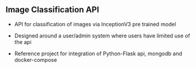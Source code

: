 ## Image Classification API

* API for classification of images via InceptionV3 pre trained model

* Designed around a user/admin system where users have limited use of the api

* Reference project for integration of Python-Flask api, mongodb and docker-compose